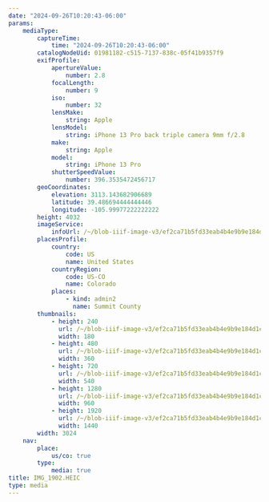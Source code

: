 ```yaml
---
date: "2024-09-26T10:20:43-06:00"
params:
    mediaType:
        captureTime:
            time: "2024-09-26T10:20:43-06:00"
        catalogNodeUid: 01981182-c515-7137-838c-05f41b9357f9
        exifProfile:
            apertureValue:
                number: 2.8
            focalLength:
                number: 9
            iso:
                number: 32
            lensMake:
                string: Apple
            lensModel:
                string: iPhone 13 Pro back triple camera 9mm f/2.8
            make:
                string: Apple
            model:
                string: iPhone 13 Pro
            shutterSpeedValue:
                number: 396.3535472456717
        geoCoordinates:
            elevation: 3113.143682906689
            latitude: 39.486694444444446
            longitude: -105.99977222222222
        height: 4032
        imageService:
            infoUrl: /~/blob-iiif-image-v3/ef2ca71b5fd33eab4b4e9b9e184d1c60befb47b150ced90c26919f40b93da95a/info.json
        placesProfile:
            country:
                code: US
                name: United States
            countryRegion:
                code: US-CO
                name: Colorado
            places:
                - kind: admin2
                  name: Summit County
        thumbnails:
            - height: 240
              url: /~/blob-iiif-image-v3/ef2ca71b5fd33eab4b4e9b9e184d1c60befb47b150ced90c26919f40b93da95a/full/180%2C240/0/default.jpg
              width: 180
            - height: 480
              url: /~/blob-iiif-image-v3/ef2ca71b5fd33eab4b4e9b9e184d1c60befb47b150ced90c26919f40b93da95a/full/360%2C480/0/default.jpg
              width: 360
            - height: 720
              url: /~/blob-iiif-image-v3/ef2ca71b5fd33eab4b4e9b9e184d1c60befb47b150ced90c26919f40b93da95a/full/540%2C720/0/default.jpg
              width: 540
            - height: 1280
              url: /~/blob-iiif-image-v3/ef2ca71b5fd33eab4b4e9b9e184d1c60befb47b150ced90c26919f40b93da95a/full/960%2C1280/0/default.jpg
              width: 960
            - height: 1920
              url: /~/blob-iiif-image-v3/ef2ca71b5fd33eab4b4e9b9e184d1c60befb47b150ced90c26919f40b93da95a/full/1440%2C1920/0/default.jpg
              width: 1440
        width: 3024
    nav:
        place:
            us/co: true
        type:
            media: true
title: IMG_1902.HEIC
type: media
---
```

